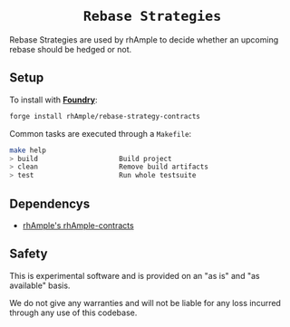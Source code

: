<h1 align=center><code>
Rebase Strategies
</code></h1>

Rebase Strategies are used by rhAmple to decide whether an upcoming rebase
should be hedged or not.


## Setup

To install with [**Foundry**](https://github.com/gakonst/foundry):
```sh
forge install rhAmple/rebase-strategy-contracts
```

Common tasks are executed through a `Makefile`:
```sh
make help
> build                    Build project
> clean                    Remove build artifacts
> test                     Run whole testsuite
```


## Dependencys

- [rhAmple's rhAmple-contracts](https://github.com/rhAmple/rhAmple-contracts)


## Safety

This is experimental software and is provided on an "as is" and
"as available" basis.

We do not give any warranties and will not be liable for any loss incurred
through any use of this codebase.
